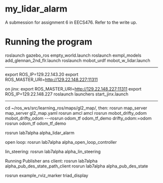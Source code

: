 # my_lidar_alarm

A submession for assignment 6 in EECS476. Refer to the write up.

# Running the program

roslaunch gazebo_ros empty_world.launch
roslaunch exmpl_models add_glennan_2nd_flr.launch
roslaunch mobot_urdf mobot_w_lidar.launch


-----------------------------------
export ROS_IP=129.22.143.20
export ROS_MASTER_URI=http://129.22.148.227:11311

on jinx:
export ROS_MASTER_URI=http://129.22.148.227:11311
export ROS_IP=129.22.148.227
roslaunch launchers start_jinx.launch

--------------------------------------------
cd ~/ros_ws/src/learning_ros/maps/gl2_map/, then:
rosrun map_server map_server gl2_map.yaml
rosrun amcl amcl
rosrun mobot_drifty_odom mobot_drifty_odom
---rosrun odom_tf odom_tf_demo drifty_odom:=odom
rosrun odom_tf odom_tf_demo

rosrun lab7alpha alpha_lidar_alarm

open loop:
rosrun lab7alpha alpha_open_loop_controller

lin_steering:
rosrun lab7alpha alpha_lin_steering

Running Publisher ans client:
rosrun lab7alpha alpha_pub_des_state_path_client
rosrun lab7alpha alpha_pub_des_state




rosrun example_rviz_marker triad_display


